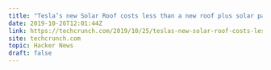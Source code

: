 ```yaml
---
title: "Tesla’s new Solar Roof costs less than a new roof plus solar panels"
date: 2019-10-26T12:01:44Z
link: https://techcrunch.com/2019/10/25/teslas-new-solar-roof-costs-less-than-a-new-roof-plus-solar-panels-aims-for-install-rate-of-1k-per-week/?utm_medium=RSS&utm_source=hune
site: techcrunch.com
topic: Hacker News
draft: false
---
```

